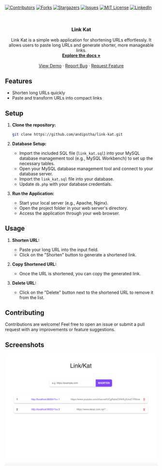 <a name="readme-top"></a>

[![Contributors][contributors-shield]][contributors-url]
[![Forks][forks-shield]][forks-url]
[![Stargazers][stars-shield]][stars-url]
[![Issues][issues-shield]][issues-url]
[![MIT License][license-shield]][license-url]
[![LinkedIn][linkedin-shield]][linkedin-url]

<!-- PROJECT LOGO -->
<br />
<div align="center">
<!--   <a href="#">
    <img src="https://assets.apilayer.com/apis/short_url.png" alt="Logo" width="80" height="80">
  </a> -->

  <h3 align="center">Link Kat</h3>

  <p align="center">
    Link Kat is a simple web application for shortening URLs effortlessly. It allows users to paste long URLs and generate shorter, more manageable links.
    <br />
    <a href="https://github.com/andipstha/Link-kat"><strong>Explore the docs »</strong></a>
    <br />
    <br />
    <a href="https://github.com/andipstha/Link-kat">View Demo</a>
    ·
    <a href="https://github.com/andipstha/Link-kat/issues">Report Bug</a>
    ·
    <a href="https://github.com/andipstha/Link-kat/issues">Request Feature</a>
  </p>
</div>


## Features

- Shorten long URLs quickly
- Paste and transform URLs into compact links
<!--
## Technologies Used

- PHP
- MySQL
- HTML
- CSS (with Bootstrap for styling)
- JavaScript (optional, for client-side interactivity)
-->
## Setup

1. **Clone the repository:**

    ```bash
    git clone https://github.com/andipstha/link-kat.git
    ```

2. **Database Setup:**

    - Import the included SQL file (`link_kat.sql`) into your MySQL database management tool (e.g., MySQL Workbench) to set up the necessary tables.
    - Open your MySQL database management tool and connect to your database server.
    - Import the `link_kat.sql` file into your database.
    - Update `db.php` with your database credentials.

3. **Run the Application:**

    - Start your local server (e.g., Apache, Nginx).
    - Open the project folder in your web server's directory.
    - Access the application through your web browser.

## Usage

1. **Shorten URL:**

    - Paste your long URL into the input field.
    - Click on the "Shorten" button to generate a shortened link.

2. **Copy Shortened URL:**

    - Once the URL is shortened, you can copy the generated link.

3. **Delete URL:**

    - Click on the "Delete" button next to the shortened URL to remove it from the list.
<!-- 3. **Edit URL:**

    - Click on the "Edit" button next to the shortened URL to make changes.
    - Update the URL details and click on the "Save" button.

 -->

## Contributing

Contributions are welcome! Feel free to open an issue or submit a pull request with any improvements or feature suggestions.

## Screenshots

 ![Screenshot 1](screenshots/link-kat-1.png)


<!-- MARKDOWN LINKS & IMAGES -->
[contributors-shield]: https://img.shields.io/github/contributors/andipstha/Link-Kat.svg?style=for-the-badge
[contributors-url]: https://github.com/andipstha/Link-Kat/graphs/contributors
[forks-shield]: https://img.shields.io/github/forks/andipstha/Link-Kat.svg?style=for-the-badge
[forks-url]: https://github.com/andipstha/Link-Kat/network/members
[stars-shield]: https://img.shields.io/github/stars/andipstha/Link-Kat.svg?style=for-the-badge
[stars-url]: https://github.com/andipstha/Link-Kat/stargazers
[issues-shield]: https://img.shields.io/github/issues/andipstha/Link-Kat.svg?style=for-the-badge
[issues-url]: https://github.com/andipstha/Link-Kat/issues
[license-shield]: https://img.shields.io/github/license/andipstha/Link-Kat.svg?style=for-the-badge
[license-url]: https://github.com/andipstha/Link-Kat/blob/master/LICENSE.txt
[linkedin-shield]: https://img.shields.io/badge/-LinkedIn-black.svg?style=for-the-badge&logo=linkedin&colorB=555
[linkedin-url]: https://linkedin.com/in/andipstha
[product-screenshot]: images/screenshot.png
[Next.js]: https://img.shields.io/badge/next.js-000000?style=for-the-badge&logo=nextdotjs&logoColor=white
[Next-url]: https://nextjs.org/
[React.js]: https://img.shields.io/badge/React-20232A?style=for-the-badge&logo=react&logoColor=61DAFB
[React-url]: https://reactjs.org/
[Vue.js]: https://img.shields.io/badge/Vue.js-35495E?style=for-the-badge&logo=vuedotjs&logoColor=4FC08D
[Vue-url]: https://vuejs.org/
[Angular.io]: https://img.shields.io/badge/Angular-DD0031?style=for-the-badge&logo=angular&logoColor=white
[Angular-url]: https://angular.io/
[Svelte.dev]: https://img.shields.io/badge/Svelte-4A4A55?style=for-the-badge&logo=svelte&logoColor=FF3E00
[Svelte-url]: https://svelte.dev/
[Laravel.com]: https://img.shields.io/badge/Laravel-FF2D20?style=for-the-badge&logo=laravel&logoColor=white
[Laravel-url]: https://laravel.com
[Bootstrap.com]: https://img.shields.io/badge/Bootstrap-563D7C?style=for-the-badge&logo=bootstrap&logoColor=white
[Bootstrap-url]: https://getbootstrap.com
[JQuery.com]: https://img.shields.io/badge/jQuery-0769AD?style=for-the-badge&logo=jquery&logoColor=white
[JQuery-url]: https://jquery.com 

